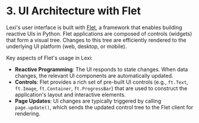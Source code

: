 # 3. UI Architecture with Flet

Lexi's user interface is built with [Flet](https://flet.dev/), a framework that enables building reactive UIs in Python. Flet applications are composed of controls (widgets) that form a visual tree. Changes to this tree are efficiently rendered to the underlying UI platform (web, desktop, or mobile).

Key aspects of Flet's usage in Lexi:

*   **Reactive Programming**: The UI responds to state changes. When data changes, the relevant UI components are automatically updated.
*   **Controls**: Flet provides a rich set of pre-built UI controls (e.g., `ft.Text`, `ft.Image`, `ft.Container`, `ft.ProgressBar`) that are used to construct the application's layout and interactive elements.
*   **Page Updates**: UI changes are typically triggered by calling `page.update()`, which sends the updated control tree to the Flet client for rendering.
